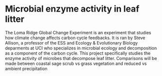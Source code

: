 # Microbial enzyme activity in leaf litter
 The Loma Ridge Global Change Experiment is an experiment that studies how climate change affects carbon cycle feedbacks. It is ran by Steve Allison, a professor of the ESS and Ecology & Evolutionary Biology deparments at UCI who specializes in microbial ecology and decomposition as a component of the carbon cycle. This project specifically studies the enzyme activity of microbes that decompose leaf litter. Comparisons will be made between coastal sage scrub vs grass vegetation and reduced vs ambient precipitation
